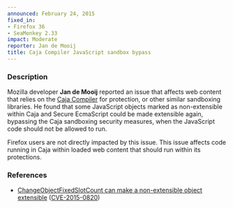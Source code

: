 ```yaml
---
announced: February 24, 2015
fixed_in:
- Firefox 36
- SeaMonkey 2.33
impact: Moderate
reporter: Jan de Mooij
title: Caja Compiler JavaScript sandbox bypass
---
```


<h3>Description</h3>

<p>Mozilla developer <strong>Jan de Mooij</strong> reported an issue that
affects web content that relies on the <a
href="https://developers.google.com/caja/">Caja Compiler</a> for
protection, or other similar sandboxing libraries. He found that some JavaScript
objects marked as non-extensible within Caja and Secure EcmaScript could be made
extensible again, bypassing the Caja sandboxing security measures, when the
JavaScript code should not be allowed to run.
</p>

<p class="note">Firefox users are not directly impacted by this issue. This
issue affects code running in Caja within loaded web content that should run
within its protections.
</p>

<h3>References</h3>

<ul>
  <li><a href="https://bugzilla.mozilla.org/show_bug.cgi?id=1125389">
        ChangeObjectFixedSlotCount can make a non-extensible object
extensible</a>
(<a href="http://cve.mitre.org/cgi-bin/cvename.cgi?name=CVE-2015-0820"
class="ex-ref">CVE-2015-0820</a>)</li>
</ul>



